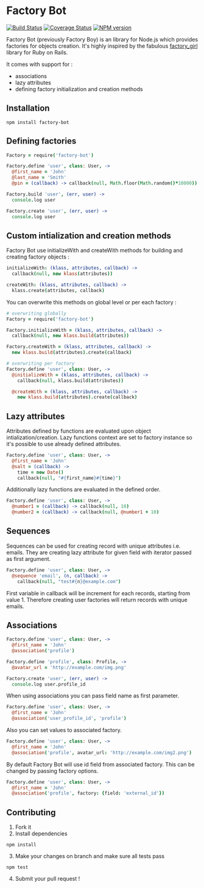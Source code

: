Factory Bot
===========

[![Build Status](https://travis-ci.org/kbackowski/factory-boy.png?branch=master)](https://travis-ci.org/kbackowski/factory-boy)
[![Coverage Status](https://coveralls.io/repos/kbackowski/factory-boy/badge.png?branch=master)](https://coveralls.io/r/kbackowski/factory-boy?branch=master)
[![NPM version](https://badge.fury.io/js/factory-boy.png)](http://badge.fury.io/js/factory-boy)

Factory Bot (previously Factory Boy) is an library for Node.js which provides factories for objects creation.
It's highly inspired by the fabulous [factory\_girl](http://github.com/thoughtbot/factory_girl) library for Ruby on Rails.

It comes with support for :

* associations
* lazy attributes
* defining factory initialization and creation methods

## Installation

```
npm install factory-bot
```

## Defining factories

``` coffeescript
Factory = require('factory-bot')

Factory.define 'user', class: User, ->
  @first_name = 'John'
  @last_name = 'Smith'
  @pin = (callback) -> callback(null, Math.floor(Math.random()*10000))

Factory.build 'user', (err, user) ->
  console.log user

Factory.create 'user', (err, user) ->
  console.log user
```

## Custom intialization and creation methods

Factory Bot use initializeWith and createWith methods for building and creating factory objects :

``` coffeescript
initializeWith: (klass, attributes, callback) ->
  callback(null, new klass(attributes))

createWith: (klass, attributes, callback) ->
  klass.create(attributes, callback)
```

You can overwrite this methods on global level or per each factory :

``` coffeescript
# overwriting globally
Factory = require('factory-bot')

Factory.initializeWith = (klass, attributes, callback) ->
  callback(null, new klass.build(attributes))

Factory.createWith = (klass, attributes, callback) ->
  new klass.build(attributes).create(callback)

# overwriting per factory
Factory.define 'user', class: User, ->
  @initializeWith = (klass, attributes, callback) ->
    callback(null, klass.build(attributes))

  @createWith = (klass, attributes, callback) ->
    new klass.build(attributes).create(callback)
```

## Lazy attributes

Attributes defined by functions are evaluated upon object intialization/creation.
Lazy functions context are set to factory instance so it's possible to use already defined attributes.

``` coffeescript
Factory.define 'user', class: User, ->
  @first_name = 'John'
  @salt = (callback) ->
    time = new Date()
    callback(null, "#{first_name}#{time}")
```

Additionally lazy functions are evaluated in the defined order.

``` coffeescript
Factory.define 'user', class: User, ->
  @number1 = (callback) -> callback(null, 10)
  @number2 = (callback) -> callback(null, @number1 + 10)
```

## Sequences

Sequences can be used for creating record with unique attributes i.e. emails. They are creating lazy attribute for given field with iterator passed as first argument.

``` coffeescript
Factory.define 'user', class: User, ->
  @sequence 'email', (n, callback) ->
    callback(null, "test#{n}@example.com")
```

First variable in callback will be increment for each records, starting from value 1. Therefore creating user factories will return records with unique emails.

## Associations

``` coffeescript
Factory.define 'user', class: User, ->
  @first_name = 'John'
  @association('profile')

Factory.define 'profile', class: Profile, ->
  @avatar_url = 'http://example.com/img.png'

Factory.create 'user', (err, user) ->
  console.log user.profile_id
```

When using associations you can pass field name as first parameter.

``` coffeescript
Factory.define 'user', class: User, ->
  @first_name = 'John'
  @association('user_profile_id', 'profile')

```

Also you can set values to associated factory.

``` coffeescript
Factory.define 'user', class: User, ->
  @first_name = 'John'
  @association('profile', avatar_url: 'http://example.com/img2.png')
```

By default Factory Bot will use id field from associated factory. This can be changed by passing factory options.

``` coffeescript
Factory.define 'user', class: User, ->
  @first_name = 'John'
  @association('profile', factory: {field: 'external_id'})
```

## Contributing

1. Fork it
2. Install dependencies

  ```
  npm install
  ```

3. Make your changes on branch and make sure all tests pass

  ```
  npm test
  ```

4. Submit your pull request !

